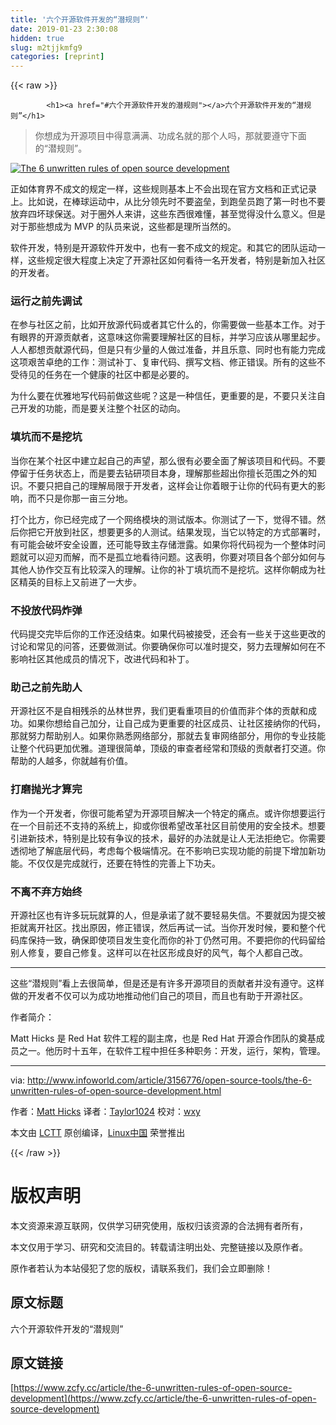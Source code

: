 ```yaml
---
title: '六个开源软件开发的“潜规则”' 
date: 2019-01-23 2:30:08
hidden: true
slug: m2tjjkmfg9
categories: [reprint]
---
```


{{< raw >}}

            <h1><a href="#六个开源软件开发的潜规则"></a>六个开源软件开发的“潜规则”</h1>
<blockquote>
<p>你想成为开源项目中得意满满、功成名就的那个人吗，那就要遵守下面的“潜规则”。</p>
</blockquote>
<p><a href="https://camo.githubusercontent.com/5b5d46168c8bb987b7d0ff86d21c88706eec2b2a/687474703a2f2f696d616765732e74656368686976652e636f6d2f696d616765732f61727469636c652f323031362f31322f30395f6f70656e736f757263652d3130303639383437372d6c617267652e6a7067"><img src="https://p0.ssl.qhimg.com/t01173923282619f713.jpg" alt="The 6 unwritten rules of open source development"></a></p>
<p>正如体育界不成文的规定一样，这些规则基本上不会出现在官方文档和正式记录上。比如说，在棒球运动中，从比分领先时不要盗垒，到跑垒员跑了第一时也不要放弃四坏球保送。对于圈外人来讲，这些东西很难懂，甚至觉得没什么意义。但是对于那些想成为 MVP 的队员来说，这些都是理所当然的。</p>
<p>软件开发，特别是开源软件开发中，也有一套不成文的规定。和其它的团队运动一样，这些规定很大程度上决定了开源社区如何看待一名开发者，特别是新加入社区的开发者。</p>
<h3><a href="#运行之前先调试"></a>运行之前先调试</h3>
<p>在参与社区之前，比如开放源代码或者其它什么的，你需要做一些基本工作。对于有眼界的开源贡献者，这意味这你需要理解社区的目标，并学习应该从哪里起步。人人都想贡献源代码，但是只有少量的人做过准备，并且乐意、同时也有能力完成这项艰苦卓绝的工作：测试补丁、复审代码、撰写文档、修正错误。所有的这些不受待见的任务在一个健康的社区中都是必要的。</p>
<p>为什么要在优雅地写代码前做这些呢？这是一种信任，更重要的是，不要只关注自己开发的功能，而是要关注整个社区的动向。</p>
<h3><a href="#填坑而不是挖坑"></a>填坑而不是挖坑</h3>
<p>当你在某个社区中建立起自己的声望，那么很有必要全面了解该项目和代码。不要停留于任务状态上，而是要去钻研项目本身，理解那些超出你擅长范围之外的知识。不要只把自己的理解局限于开发者，这样会让你着眼于让你的代码有更大的影响，而不只是你那一亩三分地。</p>
<p>打个比方，你已经完成了一个网络模块的测试版本。你测试了一下，觉得不错。然后你把它开放到社区，想要更多的人测试。结果发现，当它以特定的方式部署时，有可能会破坏安全设置，还可能导致主存储泄露。如果你将代码视为一个整体时问题就可以迎刃而解，而不是孤立地看待问题。这表明，你要对项目各个部分如何与其他人协作交互有比较深入的理解。让你的补丁填坑而不是挖坑。这样你朝成为社区精英的目标上又前进了一大步。</p>
<h3><a href="#不投放代码炸弹"></a>不投放代码炸弹</h3>
<p>代码提交完毕后你的工作还没结束。如果代码被接受，还会有一些关于这些更改的讨论和常见的问答，还要做测试。你要确保你可以准时提交，努力去理解如何在不影响社区其他成员的情况下，改进代码和补丁。</p>
<h3><a href="#助己之前先助人"></a>助己之前先助人</h3>
<p>开源社区不是自相残杀的丛林世界，我们更看重项目的价值而非个体的贡献和成功。如果你想给自己加分，让自己成为更重要的社区成员、让社区接纳你的代码，那就努力帮助别人。如果你熟悉网络部分，那就去复审网络部分，用你的专业技能让整个代码更加优雅。道理很简单，顶级的审查者经常和顶级的贡献者打交道。你帮助的人越多，你就越有价值。</p>
<h3><a href="#打磨抛光才算完"></a>打磨抛光才算完</h3>
<p>作为一个开发者，你很可能希望为开源项目解决一个特定的痛点。或许你想要运行在一个目前还不支持的系统上，抑或你很希望改革社区目前使用的安全技术。想要引进新技术，特别是比较有争议的技术，最好的办法就是让人无法拒绝它。你需要透彻地了解底层代码，考虑每个极端情况。在不影响已实现功能的前提下增加新功能。不仅仅是完成就行，还要在特性的完善上下功夫。</p>
<h3><a href="#不离不弃方始终"></a>不离不弃方始终</h3>
<p>开源社区也有许多玩玩就算的人，但是承诺了就不要轻易失信。不要就因为提交被拒就离开社区。找出原因，修正错误，然后再试一试。当你开发时候，要和整个代码库保持一致，确保即使项目发生变化而你的补丁仍然可用。不要把你的代码留给别人修复，要自己修复。这样可以在社区形成良好的风气，每个人都自己改。</p>
<hr>
<p>这些“潜规则”看上去很简单，但是还是有许多开源项目的贡献者并没有遵守。这样做的开发者不仅可以为成功地推动他们自己的项目，而且也有助于开源社区。</p>
<p>作者简介：</p>
<p>Matt Hicks 是 Red Hat 软件工程的副主席，也是 Red Hat 开源合作团队的奠基成员之一。他历时十五年，在软件工程中担任多种职务：开发，运行，架构，管理。</p>
<hr>
<p>via: <a href="http://www.infoworld.com/article/3156776/open-source-tools/the-6-unwritten-rules-of-open-source-development.html">http://www.infoworld.com/article/3156776/open-source-tools/the-6-unwritten-rules-of-open-source-development.html</a></p>
<p>作者：<a href="http://www.infoworld.com/blog/new-tech-forum/">Matt Hicks</a> 译者：<a href="https://github.com/Taylor1024">Taylor1024</a> 校对：<a href="https://github.com/wxy">wxy</a></p>
<p>本文由 <a href="https://github.com/LCTT/TranslateProject">LCTT</a> 原创编译，<a href="https://linux.cn/">Linux中国</a> 荣誉推出</p>

          
{{< /raw >}}

# 版权声明
本文资源来源互联网，仅供学习研究使用，版权归该资源的合法拥有者所有，

本文仅用于学习、研究和交流目的。转载请注明出处、完整链接以及原作者。

原作者若认为本站侵犯了您的版权，请联系我们，我们会立即删除！

## 原文标题
六个开源软件开发的“潜规则”

## 原文链接
[https://www.zcfy.cc/article/the-6-unwritten-rules-of-open-source-development](https://www.zcfy.cc/article/the-6-unwritten-rules-of-open-source-development)

